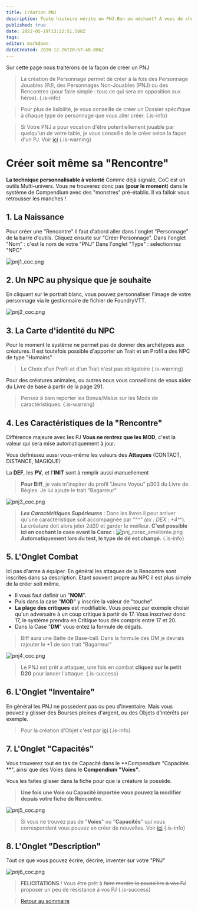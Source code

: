 ```yaml
---
title: Création PNJ
description: Toute histoire mérite un PNJ.Bon ou méchant? A vous de choisir maintenant
published: true
date: 2022-05-19T13:22:51.500Z
tags: 
editor: markdown
dateCreated: 2020-12-26T20:57:40.086Z
---
```


Sur cette page nous traiterons de la façon de créer un PNJ

> La création de Personnage permet de créer à la fois des Personnage Jouables (PJ), des Personnages Non-Jouables (PNJ) ou des Rencontres (pour faire simple : tous ce qui sera en opposition aux héros).
{.is-info}

> Pour plus de lisibilité, je vous conseille de créer un Dossier spécifique à chaque type de personnage que vous aller créer.
{.is-info}

> Si Votre PNJ a pour vocation d'être potentiellement jouable par quelqu'un de votre table, je vous conseille de le créer selon la façon d'un PJ.
Voir [ici](/fr/systemes/Chroniques-Oubliées-Contemporain/CoCPJ)
{.is-warning}

# Créer soit même sa "Rencontre"
**La technique personnalisable à volonté**
Comme déjà signalé, CoC est un outils Multi-univers. Vous ne trouverez donc pas (**pour le moment**) dans le système de Compendium avec des "monstres" pré-établis. Il va falloir vous retrousser les manches !

## 1. La Naissance
Pour créer une "Rencontre" il faut d'abord aller dans l'onglet "Personnage" de la barre d'outils. 
Cliquez ensuite sur "Créer Personnage".
Dans l'onglet "Nom" : c'est le nom de votre "PNJ"
Dans l'onglet "Type" : selectionnez "NPC"

![pnj1_coc.png](/images/chroniques-oubliées-contemporain/pnj1_coc.png)

## 2. Un NPC au physique que je souhaite
En cliquant sur le portrait blanc, vous pouvez personnaliser l'image de votre personnage via le gestionnaire de fichier de FoundryVTT.

![pnj2_coc.png](/images/chroniques-oubliées-contemporain/coc/pnj2_coc.png)

## 3. La Carte d'identité du NPC
Pour le moment le système ne permet pas de donner des archétypes aux créatures.
Il est toutefois possible d'apporter un Trait et un Profil a des NPC de type "Humains"

> Le Choix d'un Profil et d'un Trait n'est pas obligatoire
{.is-warning}


Pour des créatures animales, ou autres nous vous conseillons de vous aider du Livre de base à partir de la page 291.

> Pensez à bien reporter les Bonus/Malus sur les Mods de caractéristiques.
{.is-warning}


## 4. Les Caractéristiques de la "Rencontre"
Différence majeure avec les PJ **Vous ne rentrez que les MOD**, c'est la valeur qui sera mise automatiquement à jour.

Vous definissez aussi vous-même les valeurs des **Attaques** (CONTACT, DISTANCE, MAGIQUE)

La **DEF**, les **PV**, et l'**INIT** sont à remplir aussi manuellement

> **Pour Biff**, je vais m'inspirer du profil "Jeune Voyou" p303 du Livre de Règles. Je lui ajoute le trait "Bagarreur"

![pnj3_coc.png](/images/chroniques-oubliées-contemporain/coc/pnj3_coc.png)

> ***Les Caractéritiques Supérieures*** : Dans les livres il peut arriver qu'une caractéristique soit accompagnée par "^*^" (ex : DEX : +4^*^). La créature doit alors jeter 2d20 et garder le meilleur. 
**C'est possible ici en cochant la case avant la Carac :** 
![pnj_carac_ameliorée.png](/images/chroniques-oubliées-contemporain/coc/pnj_carac_ameliorée.png)
**Automatiquement lors du test, le type de dé est changé.**
{.is-info}


## 5. L'Onglet Combat
Ici pas d'arme à équiper.
En général les attaques de la Rencontre sont inscrites dans sa description. Etant souvent propre au NPC il est plus simple de la créer soit même.

- Il vous faut définir un "**NOM**".
- Puis dans la case "**MOD**" y inscrire la valeur de "touche".
- **La plage des critiques** est modifiable. Vous pouvez par exemple choisir qu'un adversaire à un coup critique à partir de 17. Vous inscrivez donc 17, le système prendra en Critique tous dés compris entre 17 et 20.
- Dans la Case "**DM**" vous entez la formule de dégats.

> Biff aura une Batte de Base-ball. Dans la formule des DM je devrais rajouter le +1 de son trait "Bagarreur"

![pnj4_coc.png](/images/chroniques-oubliées-contemporain/coc/pnj4_coc.png)

> Le PNJ est prêt à attaquer, une fois en combat **cliquez sur le petit D20** pour lancer l'attaque.
{.is-success}



## 6. L'Onglet "Inventaire"
En général les PNJ ne possèdent pas ou peu d'inventaire.
Mais vous pouvez y glisser des Bourses pleines d'argent, ou des Objets d'intérêts par exemple.

> Pour la création d'Objet c'est par [ici](/fr/systemes/Chroniques-Oubliées-Contemporain/objets)
{.is-info}




## 7. L'Onglet "Capacités"
Vous trouverez tout en tas de Capacité dans le **Compendium "Capacités **", ainsi que des Voies dans le **Compendium "Voies"**.

Vous les faites glisser dans la fiche pour que la créature la possède.

> **Une fois une Voie ou Capacité importée vous pouvez la modifier depuis votre fiche de Rencontre**.

![pnj5_coc.png](/images/chroniques-oubliées-contemporain/coc/pnj5_coc.png)

> Si vous ne trouvez pas de "**Voies**" ou "**Capacités**" qui vous correspondent vous pouvez en créer de nouvelles. 
Voir [ici](/fr/systemes/fr-chrooubliees/customisation)
{.is-info}



## 8. L'Onglet "Description"
Tout ce que vous pouvez écrire, décrire, inventer sur votre "PNJ"

![pnj6_coc.png](/images/chroniques-oubliées-contemporain/coc/pnj6_coc.png)

> **FELICITATIONS** ! Vous être prêt à ~~faire mordre la poussière à vos PJ~~ proposer un peu de résistance à vos PJ
{.is-success}


>[Retour au sommaire](/fr/systemes/Chroniques-Oubliées-Contemporain)